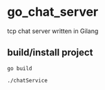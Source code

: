 # go_chat_server
tcp chat server written in Gilang

## build/install project
```
go build
```
```
./chatService
```
